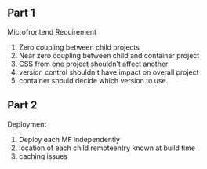 ## Part 1

Microfrontend Requirement

1. Zero coupling between child projects
2. Near zero coupling between child and container project
3. CSS from one project shouldn't affect another
4. version control shouldn't have impact on overall project
5. container should decide which version to use.


## Part 2

Deployment

1. Deploy each MF independently
2. location of each child remoteentry known at build time
3. caching issues

